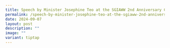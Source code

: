 ```yaml
---
title: Speech by Minister Josephine Teo at the SGIAWW 2nd Anniversary Celebrations
permalink: /speech-by-minister-josephine-teo-at-the-sgiaww-2nd-anniversary-celebrations/
date: 2024-09-07
layout: post
description: ""
image: ""
variant: tiptap
---
```

